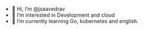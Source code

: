 - 👋 Hi, I’m @jsaavedrav
- 👀 I’m interested in Development and cloud
- 🌱 I’m currently learning Go, kubernetes and english.
<!-- - 💞️ I’m looking to collaborate on 
- 📫 How to reach me ...
-->
<!---
jsaavedrav/jsaavedrav is a ✨ special ✨ repository because its `README.md` (this file) appears on your GitHub profile.
You can click the Preview link to take a look at your changes.
--->
